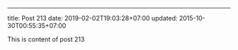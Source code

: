 ---
title: Post 213
date: 2019-02-02T19:03:28+07:00
updated: 2015-10-30T00:55:35+07:00

This is content of post 213